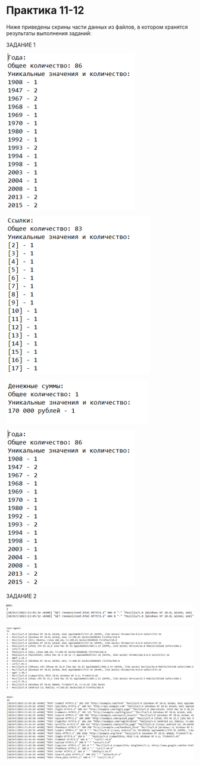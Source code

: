 # Практика 11-12

Ниже приведены скрины части данных из файлов, в котором хранятся результаты выполнения заданий:

ЗАДАНИЕ 1

![Сколько раз встречаются года](images/result1_year.png)

![Сколько раз встречаются ссылки](images/result1_link.png)

![Сколько раз встречаются денежные суммы](images/result1_money.png)

![Сколько раз встречаются года](images/result1_year.png)

ЗАДАНИЕ 2

![Сколько раз встречаются ответы 404](images/result2_404.png)

![Сколько уникальных User-Agent](images/result2_user_agent.png)

![Сколько было выполнено POST-запросов](images/result2_post.png)


